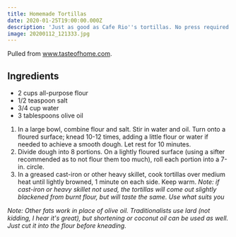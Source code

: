 ```yaml
---
title: Homemade Tortillas
date: 2020-01-25T19:00:00.000Z
description: 'Just as good as Cafe Rio''s tortillas. No press required. '
image: 20200112_121333.jpg
---
```


Pulled from www.tasteofhome.com.



## Ingredients

* 2 cups all-purpose flour
* 1/2 teaspoon salt
* 3/4 cup water
* 3 tablespoons olive oil



1. In a large bowl, combine flour and salt. Stir in water and oil. Turn onto a floured surface; knead 10-12 times, adding a little flour or water if needed to achieve a smooth dough. Let rest for 10 minutes.
2. Divide dough into 8 portions. On a lightly floured surface (using a sifter recommended as to not flour them too much), roll each portion into a 7-in. circle.
3. In a greased cast-iron or other heavy skillet, cook tortillas over medium heat until lightly browned, 1 minute on each side. Keep warm.
 _Note: if cast-iron or heavy skillet not used, the tortillas will come out slightly blackened from burnt flour, but will taste the same. Use what suits you_



_Note: Other fats work in place of olive oil. Traditionalists use lard (not kidding, I hear it's great), but shortening or coconut oil can be used as well. Just cut it into the flour before kneading._
